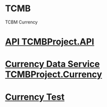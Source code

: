 # TCMB
TCBM Currency

# [API TCMBProject.API](https://github.com/KhanbalaRashidov/TCMB/tree/master/TCMBProject/TCMBProject.API) 

# [Currency Data Service TCMBProject.Currency](https://github.com/KhanbalaRashidov/TCMB/tree/master/TCMBProject/TCMBProject.Currency)

# [Currency Test]()
